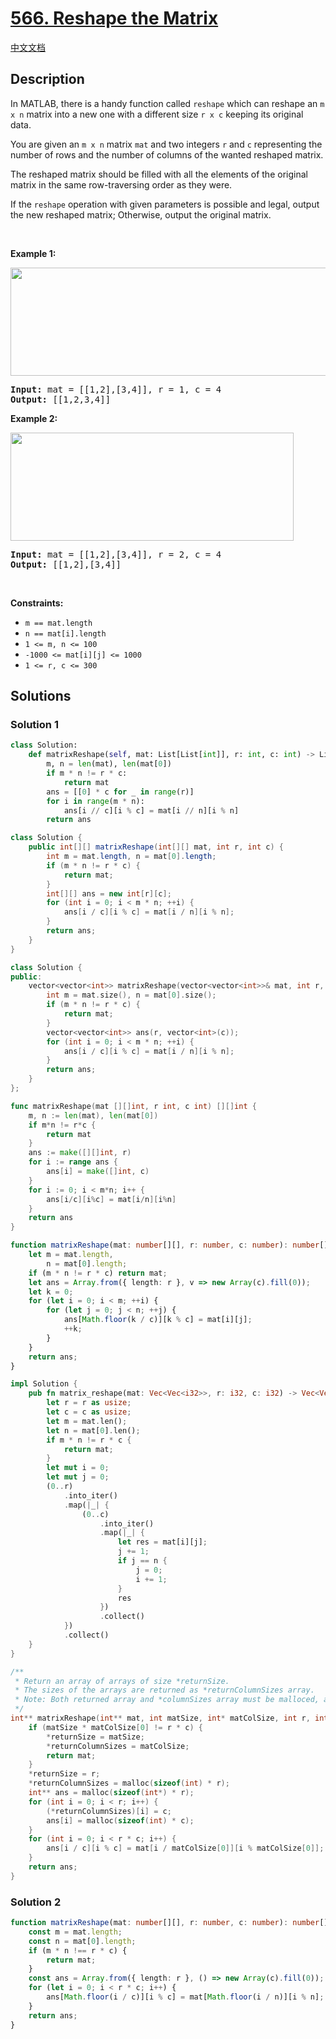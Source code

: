 # [566. Reshape the Matrix](https://leetcode.com/problems/reshape-the-matrix)

[中文文档](./solution/0500-0599/0566.Reshape%20the%20Matrix/README.md)

<!-- tags:Array,Matrix,Simulation -->

## Description

<p>In MATLAB, there is a handy function called <code>reshape</code> which can reshape an <code>m x n</code> matrix into a new one with a different size <code>r x c</code> keeping its original data.</p>

<p>You are given an <code>m x n</code> matrix <code>mat</code> and two integers <code>r</code> and <code>c</code> representing the number of rows and the number of columns of the wanted reshaped matrix.</p>

<p>The reshaped matrix should be filled with all the elements of the original matrix in the same row-traversing order as they were.</p>

<p>If the <code>reshape</code> operation with given parameters is possible and legal, output the new reshaped matrix; Otherwise, output the original matrix.</p>

<p>&nbsp;</p>
<p><strong class="example">Example 1:</strong></p>
<img alt="" src="./images/reshape1-grid.jpg" style="width: 613px; height: 173px;" />
<pre>
<strong>Input:</strong> mat = [[1,2],[3,4]], r = 1, c = 4
<strong>Output:</strong> [[1,2,3,4]]
</pre>

<p><strong class="example">Example 2:</strong></p>
<img alt="" src="./images/reshape2-grid.jpg" style="width: 453px; height: 173px;" />
<pre>
<strong>Input:</strong> mat = [[1,2],[3,4]], r = 2, c = 4
<strong>Output:</strong> [[1,2],[3,4]]
</pre>

<p>&nbsp;</p>
<p><strong>Constraints:</strong></p>

<ul>
	<li><code>m == mat.length</code></li>
	<li><code>n == mat[i].length</code></li>
	<li><code>1 &lt;= m, n &lt;= 100</code></li>
	<li><code>-1000 &lt;= mat[i][j] &lt;= 1000</code></li>
	<li><code>1 &lt;= r, c &lt;= 300</code></li>
</ul>

## Solutions

### Solution 1

<!-- tabs:start -->

```python
class Solution:
    def matrixReshape(self, mat: List[List[int]], r: int, c: int) -> List[List[int]]:
        m, n = len(mat), len(mat[0])
        if m * n != r * c:
            return mat
        ans = [[0] * c for _ in range(r)]
        for i in range(m * n):
            ans[i // c][i % c] = mat[i // n][i % n]
        return ans
```

```java
class Solution {
    public int[][] matrixReshape(int[][] mat, int r, int c) {
        int m = mat.length, n = mat[0].length;
        if (m * n != r * c) {
            return mat;
        }
        int[][] ans = new int[r][c];
        for (int i = 0; i < m * n; ++i) {
            ans[i / c][i % c] = mat[i / n][i % n];
        }
        return ans;
    }
}
```

```cpp
class Solution {
public:
    vector<vector<int>> matrixReshape(vector<vector<int>>& mat, int r, int c) {
        int m = mat.size(), n = mat[0].size();
        if (m * n != r * c) {
            return mat;
        }
        vector<vector<int>> ans(r, vector<int>(c));
        for (int i = 0; i < m * n; ++i) {
            ans[i / c][i % c] = mat[i / n][i % n];
        }
        return ans;
    }
};
```

```go
func matrixReshape(mat [][]int, r int, c int) [][]int {
	m, n := len(mat), len(mat[0])
	if m*n != r*c {
		return mat
	}
	ans := make([][]int, r)
	for i := range ans {
		ans[i] = make([]int, c)
	}
	for i := 0; i < m*n; i++ {
		ans[i/c][i%c] = mat[i/n][i%n]
	}
	return ans
}
```

```ts
function matrixReshape(mat: number[][], r: number, c: number): number[][] {
    let m = mat.length,
        n = mat[0].length;
    if (m * n != r * c) return mat;
    let ans = Array.from({ length: r }, v => new Array(c).fill(0));
    let k = 0;
    for (let i = 0; i < m; ++i) {
        for (let j = 0; j < n; ++j) {
            ans[Math.floor(k / c)][k % c] = mat[i][j];
            ++k;
        }
    }
    return ans;
}
```

```rust
impl Solution {
    pub fn matrix_reshape(mat: Vec<Vec<i32>>, r: i32, c: i32) -> Vec<Vec<i32>> {
        let r = r as usize;
        let c = c as usize;
        let m = mat.len();
        let n = mat[0].len();
        if m * n != r * c {
            return mat;
        }
        let mut i = 0;
        let mut j = 0;
        (0..r)
            .into_iter()
            .map(|_| {
                (0..c)
                    .into_iter()
                    .map(|_| {
                        let res = mat[i][j];
                        j += 1;
                        if j == n {
                            j = 0;
                            i += 1;
                        }
                        res
                    })
                    .collect()
            })
            .collect()
    }
}
```

```c
/**
 * Return an array of arrays of size *returnSize.
 * The sizes of the arrays are returned as *returnColumnSizes array.
 * Note: Both returned array and *columnSizes array must be malloced, assume caller calls free().
 */
int** matrixReshape(int** mat, int matSize, int* matColSize, int r, int c, int* returnSize, int** returnColumnSizes) {
    if (matSize * matColSize[0] != r * c) {
        *returnSize = matSize;
        *returnColumnSizes = matColSize;
        return mat;
    }
    *returnSize = r;
    *returnColumnSizes = malloc(sizeof(int) * r);
    int** ans = malloc(sizeof(int*) * r);
    for (int i = 0; i < r; i++) {
        (*returnColumnSizes)[i] = c;
        ans[i] = malloc(sizeof(int) * c);
    }
    for (int i = 0; i < r * c; i++) {
        ans[i / c][i % c] = mat[i / matColSize[0]][i % matColSize[0]];
    }
    return ans;
}
```

<!-- tabs:end -->

### Solution 2

<!-- tabs:start -->

```ts
function matrixReshape(mat: number[][], r: number, c: number): number[][] {
    const m = mat.length;
    const n = mat[0].length;
    if (m * n !== r * c) {
        return mat;
    }
    const ans = Array.from({ length: r }, () => new Array(c).fill(0));
    for (let i = 0; i < r * c; i++) {
        ans[Math.floor(i / c)][i % c] = mat[Math.floor(i / n)][i % n];
    }
    return ans;
}
```

<!-- tabs:end -->

<!-- end -->

